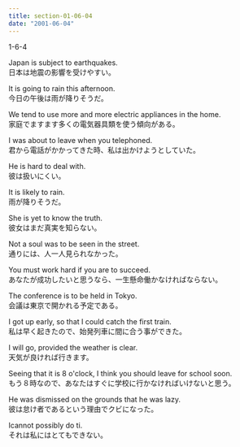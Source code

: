 ```yaml
---
title: section-01-06-04
date: "2001-06-04"
---
```


1-6-4

<!-- end -->

Japan is subject to earthquakes.  
日本は地震の影響を受けやすい。  

It is going to rain this afternoon.  
今日の午後は雨が降りそうだ。  

We tend to use more and more electric appliances in the home.  
家庭でますます多くの電気器具類を使う傾向がある。  

I was about to leave when you telephoned.  
君から電話がかかってきた時、私は出かけようとしていた。  

He is hard to deal with.  
彼は扱いにくい。  

It is likely to rain.  
雨が降りそうだ。  

She is yet to know the truth.  
彼女はまだ真実を知らない。  

Not a soul was to be seen in the street.  
通りには、人一人見られなかった。  

You must work hard if you are to succeed.  
あなたが成功したいと思うなら、一生懸命働かなければならない。  

The conference is to be held in Tokyo.  
会議は東京で開かれる予定である。  

I got up early, so that I could catch the first train.  
私は早く起きたので、始発列車に間に合う事ができた。  

I will go, provided the weather is clear.  
天気が良ければ行きます。  

Seeing that it is 8 o'clock, I think you should leave for school soon.  
もう８時なので、あなたはすぐに学校に行かなければいけないと思う。  

He was dismissed on the grounds that he was lazy.  
彼は怠け者であるという理由でクビになった。  

Icannot possibly do ti.  
それは私にはとてもできない。  



